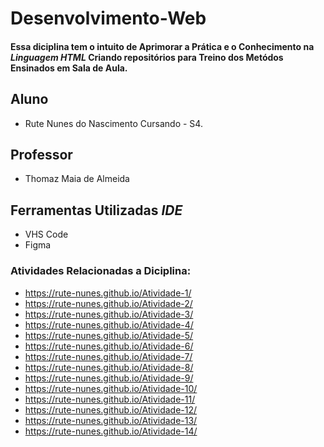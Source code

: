 # Desenvolvimento-Web
#### Essa diciplina tem o intuito de Aprimorar a Prática e o Conhecimento na *Linguagem HTML* Criando repositórios para Treino dos Metódos Ensinados em Sala de Aula.
## Aluno
* Rute Nunes do Nascimento Cursando - S4.

## Professor
* Thomaz Maia de Almeida

## Ferramentas Utilizadas *IDE*
* VHS Code
* Figma
  
### Atividades Relacionadas a Diciplina:
* <https://rute-nunes.github.io/Atividade-1/>
* <https://rute-nunes.github.io/Atividade-2/>
* <https://rute-nunes.github.io/Atividade-3/>
* <https://rute-nunes.github.io/Atividade-4/>
* <https://rute-nunes.github.io/Atividade-5/>
* <https://rute-nunes.github.io/Atividade-6/>
* <https://rute-nunes.github.io/Atividade-7/>
* <https://rute-nunes.github.io/Atividade-8/>
* <https://rute-nunes.github.io/Atividade-9/>
* <https://rute-nunes.github.io/Atividade-10/>
* <https://rute-nunes.github.io/Atividade-11/>
* <https://rute-nunes.github.io/Atividade-12/>
* <https://rute-nunes.github.io/Atividade-13/>
* <https://rute-nunes.github.io/Atividade-14/>


